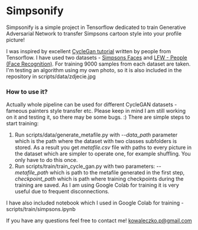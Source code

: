 # Simpsonify
Simpsonify is a simple project in Tensorflow dedicated to train Generative Adversarial Network to transfer Simpsons 
cartoon style into your profile picture!  

I was inspired by excellent [CycleGan tutorial](https://www.tensorflow.org/tutorials/generative/cyclegan)
written by people from Tensorflow. I have used two datasets - [Simpsons Faces](https://www.kaggle.com/kostastokis/simpsons-faces)
and [LFW - People (Face Recognition)](https://www.tensorflow.org/tutorials/generative/cyclegan). For training 9000 samples
from each dataset are taken. I'm testing an algorithm using my own photo, so it is also included in the repository in
scripts/data/zdjecie.jpg

### How to use it?  
Actually whole pipeline can be used for different CycleGAN datasets - fameous painters style transfer etc. Please keep in mind I am still working on it and testing it, so there may be some bugs. :) 
There are simple steps to start training:
1. Run scripts/data/generate_metafile.py with *--data_path* parameter which is the path where the dataset with two
classes subfolders is stored. As a result you get *metafile.csv* file with paths to every picture in the dataset which are simpler to operate one, for example shuffling. You only have to do this once.
2. Run scripts/train/train_cycle_gan.py with two parameters: *--metafile_path* which is path to the metafile generated
in the first step, *checkpoint_path* which is path where training checkpoints during the training are saved. As I am
using Google Colab for training it is very useful due to frequent disconnections.

I have also included notebook which I used in Google Colab for training - scripts/train/simpsons.ipynb

If you have any questions feel free to contact me! kowaleczko.p@gmail.com
